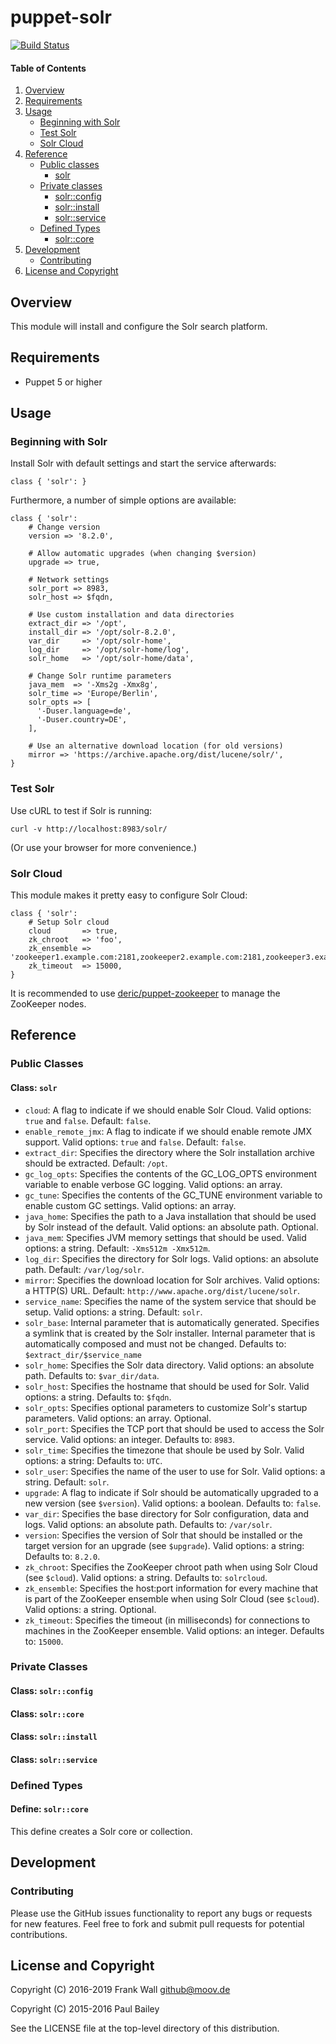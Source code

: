 # puppet-solr

[![Build Status](https://travis-ci.org/fraenki/puppet-solr.png?branch=master)](https://travis-ci.org/fraenki/puppet-solr)

#### Table of Contents

1. [Overview](#overview)
2. [Requirements](#requirements)
3. [Usage](#usage)
    - [Beginning with Solr](#beginning-with-solr)
    - [Test Solr](#test-solr)
    - [Solr Cloud](#solr-cloud)
4. [Reference](#reference)
    - [Public classes](#public-classes)
        - [solr](#class-solr)
    - [Private classes](#private-classes)
        - [solr::config](#class-solrconfig)
        - [solr::install](#class-solrinstall)
        - [solr::service](#class-solrservice)
    - [Defined Types](#defined-types)
        - [solr::core](#class-solrcore)
5. [Development](#development)
    - [Contributing](#contributing)
6. [License and Copyright](#license-and-copyright)

## Overview

This module will install and configure the Solr search platform.

## Requirements

* Puppet 5 or higher

## Usage

### Beginning with Solr

Install Solr with default settings and start the service afterwards:

    class { 'solr': }

Furthermore, a number of simple options are available:

    class { 'solr':
        # Change version
        version => '8.2.0',

        # Allow automatic upgrades (when changing $version)
        upgrade => true,

        # Network settings
        solr_port => 8983,
        solr_host => $fqdn,

        # Use custom installation and data directories
        extract_dir => '/opt',
        install_dir => '/opt/solr-8.2.0',
        var_dir     => '/opt/solr-home',
        log_dir     => '/opt/solr-home/log',
        solr_home   => '/opt/solr-home/data',

        # Change Solr runtime parameters
        java_mem  => '-Xms2g -Xmx8g',
        solr_time => 'Europe/Berlin',
        solr_opts => [
          '-Duser.language=de',
          '-Duser.country=DE',
        ],

        # Use an alternative download location (for old versions)
        mirror => 'https://archive.apache.org/dist/lucene/solr/',
    }

### Test Solr
Use cURL to test if Solr is running:

    curl -v http://localhost:8983/solr/

(Or use your browser for more convenience.)

### Solr Cloud
This module makes it pretty easy to configure Solr Cloud:

    class { 'solr':
        # Setup Solr cloud
        cloud       => true,
        zk_chroot   => 'foo',
        zk_ensemble => 'zookeeper1.example.com:2181,zookeeper2.example.com:2181,zookeeper3.example.com:2181',
        zk_timeout  => 15000,
    }

It is recommended to use [deric/puppet-zookeeper](https://forge.puppet.com/deric/zookeeper) to manage the ZooKeeper nodes.

## Reference

### Public Classes

#### Class: `solr`

* `cloud`: A flag to indicate if we should enable Solr Cloud. Valid options: `true` and `false`. Default: `false`.
* `enable_remote_jmx`:  A flag to indicate if we should enable remote JMX support. Valid options: `true` and `false`. Default: `false`.
* `extract_dir`: Specifies the directory where the Solr installation archive should be extracted. Default: `/opt`.
* `gc_log_opts`: Specifies the contents of the GC_LOG_OPTS environment variable to enable verbose GC logging. Valid options: an array.
* `gc_tune`: Specifies the contents of the GC_TUNE environment variable to enable custom GC settings. Valid options: an array.
* `java_home`: Specifies the path to a Java installation that should be used by Solr instead of the default. Valid options: an absolute path. Optional.
* `java_mem`: Specifies JVM memory settings that should be used. Valid options: a string. Default: `-Xms512m -Xmx512m`.
* `log_dir`: Specifies the directory for Solr logs. Valid options: an absolute path. Default: `/var/log/solr`.
* `mirror`: Specifies the download location for Solr archives. Valid options: a HTTP(S) URL. Default: `http://www.apache.org/dist/lucene/solr`.
* `service_name`: Specifies the name of the system service that should be setup. Valid options: a string. Default: `solr`.
* `solr_base`: Internal parameter that is automatically generated. Specifies a symlink that is created by the Solr installer. Internal parameter that is automatically composed and must not be changed. Defaults to: `$extract_dir/$service_name`
* `solr_home`: Specifies the Solr data directory. Valid options: an absolute path. Defaults to: `$var_dir/data`.
* `solr_host`: Specifies the hostname that should be used for Solr. Valid options: a string. Defaults to: `$fqdn`.
* `solr_opts`: Specifies optional parameters to customize Solr's startup parameters. Valid options: an array. Optional.
* `solr_port`: Specifies the TCP port that should be used to access the Solr service. Valid options: an integer. Defaults to: `8983`.
* `solr_time`: Specifies the timezone that shoule be used by Solr. Valid options: a string: Defaults to: `UTC`.
* `solr_user`: Specifies the name of the user to use for Solr. Valid options: a string. Default: `solr`.
* `upgrade`: A flag to indicate if Solr should be automatically upgraded to a new version (see `$version`). Valid options: a boolean. Defaults to: `false`.
* `var_dir`: Specifies the base directory for Solr configuration, data and logs. Valid options: an absolute path. Defaults to: `/var/solr`.
* `version`: Specifies the version of Solr that should be installed or the target version for an upgrade (see `$upgrade`). Valid options: a string: Defaults to: `8.2.0`.
* `zk_chroot`: Specifies the ZooKeeper chroot path when using Solr Cloud (see `$cloud`). Valid options: a string. Defaults to: `solrcloud`.
* `zk_ensemble`: Specifies the host:port information for every machine that is part of the ZooKeeper ensemble when using Solr Cloud (see `$cloud`). Valid options: a string. Optional.
* `zk_timeout`: Specifies the timeout (in milliseconds) for connections to machines in the ZooKeeper ensemble. Valid options: an integer. Defaults to: `15000`.

### Private Classes

#### Class: `solr::config`

#### Class: `solr::core`

#### Class: `solr::install`

#### Class: `solr::service`

### Defined Types

#### Define: `solr::core`
This define creates a Solr core or collection.

## Development

### Contributing

Please use the GitHub issues functionality to report any bugs or requests for new features. Feel free to fork and submit pull requests for potential contributions.

## License and Copyright
Copyright (C) 2016-2019 Frank Wall github@moov.de

Copyright (C) 2015-2016 Paul Bailey

See the LICENSE file at the top-level directory of this distribution.

